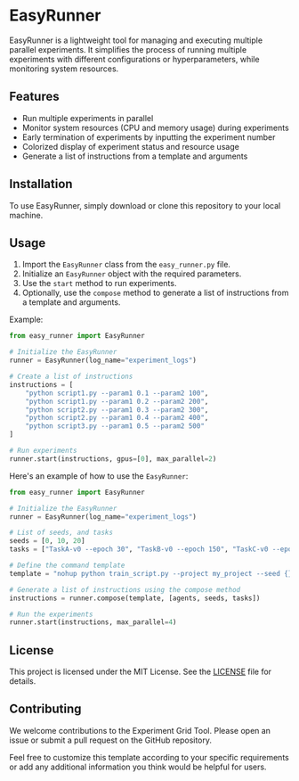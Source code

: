 # EasyRunner

EasyRunner is a lightweight tool for managing and executing multiple parallel experiments. It simplifies the process of running multiple experiments with different configurations or hyperparameters, while monitoring system resources.

## Features

- Run multiple experiments in parallel
- Monitor system resources (CPU and memory usage) during experiments
- Early termination of experiments by inputting the experiment number
- Colorized display of experiment status and resource usage
- Generate a list of instructions from a template and arguments

## Installation

To use EasyRunner, simply download or clone this repository to your local machine.

## Usage

1. Import the `EasyRunner` class from the `easy_runner.py` file.
2. Initialize an `EasyRunner` object with the required parameters.
3. Use the `start` method to run experiments.
4. Optionally, use the `compose` method to generate a list of instructions from a template and arguments.

Example:

```python
from easy_runner import EasyRunner

# Initialize the EasyRunner
runner = EasyRunner(log_name="experiment_logs")

# Create a list of instructions
instructions = [
    "python script1.py --param1 0.1 --param2 100",
    "python script1.py --param1 0.2 --param2 200",
    "python script2.py --param1 0.3 --param2 300",
    "python script2.py --param1 0.4 --param2 400",
    "python script3.py --param1 0.5 --param2 500"
]

# Run experiments
runner.start(instructions, gpus=[0], max_parallel=2)
```

Here's an example of how to use the `EasyRunner`:

```python
from easy_runner import EasyRunner

# Initialize the EasyRunner
runner = EasyRunner(log_name="experiment_logs")

# List of seeds, and tasks
seeds = [0, 10, 20]
tasks = ["TaskA-v0 --epoch 30", "TaskB-v0 --epoch 150", "TaskC-v0 --epoch 80"]

# Define the command template
template = "nohup python train_script.py --project my_project --seed {} --task {} "

# Generate a list of instructions using the compose method
instructions = runner.compose(template, [agents, seeds, tasks])

# Run the experiments
runner.start(instructions, max_parallel=4)
```

## License

This project is licensed under the MIT License. See the [LICENSE](LICENSE) file for details.

## Contributing

We welcome contributions to the Experiment Grid Tool. Please open an issue or submit a pull request on the GitHub repository.


Feel free to customize this template according to your specific requirements or add any additional information you think would be helpful for users.